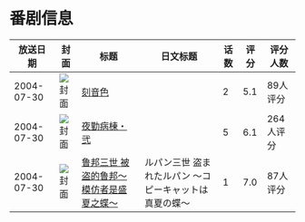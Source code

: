 # 番剧信息

|放送日期|封面|标题|日文标题|话数|评分|评分人数|
|---|---|---|---|---|---|---|
|2004-07-30|![封面](https://bangumi.tv/img/no_icon_subject.png)|[刻音色](https://bangumi.tv/subject/62255)||2|5.1|89人评分|
|2004-07-30|![封面](https://bangumi.tv/img/no_icon_subject.png)|[夜勤病棟・弐](https://bangumi.tv/subject/72335)||5|6.1|264人评分|
|2004-07-30|![封面](https://lain.bgm.tv/pic/cover/c/ec/da/84994_rou7b.jpg)|[鲁邦三世 被盗的鲁邦～模仿者是盛夏之蝶～](https://bangumi.tv/subject/84994)|ルパン三世 盗まれたルパン 〜コピーキャットは真夏の蝶〜|1|7.0|87人评分|
